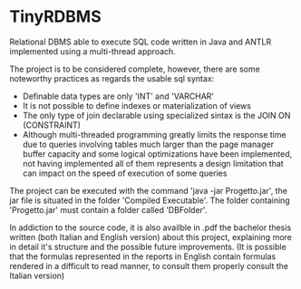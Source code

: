 # TinyRDBMS
Relational DBMS able to execute SQL code written in Java and ANTLR implemented using a multi-thread approach.

The project is to be considered complete, however, there are some noteworthy practices as regards the usable sql syntax:
<ul>
  <li>Definable data types are only 'INT' and 'VARCHAR'</li>
  <li>It is not possible to define indexes or materialization of views</li>
  <li>The only type of join declarable using specialized sintax is the JOIN ON (CONSTRAINT)</li>
  <li>Although multi-threaded programming greatly limits the response time due to queries involving tables much larger than the page manager buffer capacity and some logical optimizations have been implemented, not having implemented all of them represents a design limitation that can impact on the speed of execution of some queries</li>
</ul>

The project can be executed with the command 'java -jar Progetto.jar', the jar file is situated in the folder 'Compiled Executable'. 
The folder containing 'Progetto.jar' must contain a folder called 'DBFolder'.

In addiction to the source code, it is also availble in .pdf the bachelor thesis written (both Italian and English version) about this project,
explaining more in detail it's structure and the possible future improvements.
(It is possible that the formulas represented in the reports in English contain formulas rendered in a difficult to read manner, to consult them properly consult the Italian version)
